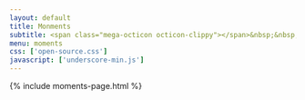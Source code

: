 ```yaml
---
layout: default
title: Monments
subtitle: <span class="mega-octicon octicon-clippy"></span>&nbsp;&nbsp; Keep trace of my life
menu: moments
css: ['open-source.css']
javascript: ['underscore-min.js']
---
```

{% include moments-page.html %}
